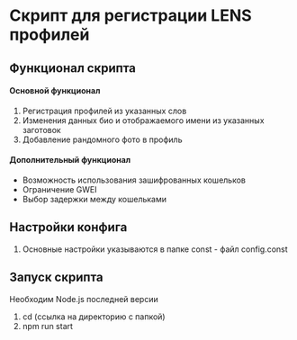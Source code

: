 # Скрипт для регистрации LENS профилей

## Функционал скрипта
#### Основной функционал
1. Регистрация профилей из указанных слов
2. Изменения данных био и отображаемого имени из указанных заготовок
3. Добавление рандомного фото в профиль

#### Дополнительный функционал
- Возможность использования зашифрованных кошельков
- Ограничение GWEI
- Выбор задержки между кошельками

## Настройки конфига
1. Основные настройки указываются в папке const - файл config.const

## Запуск скрипта
Необходим Node.js последней версии
1. cd (ссылка на директорию с папкой)
2. npm run start
